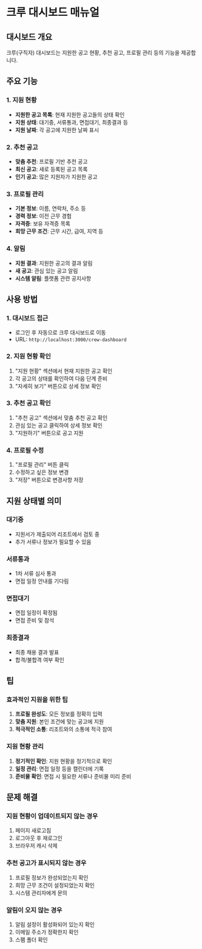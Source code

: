 # 크루 대시보드 매뉴얼

## 대시보드 개요

크루(구직자) 대시보드는 지원한 공고 현황, 추천 공고, 프로필 관리 등의 기능을 제공합니다.

## 주요 기능

### 1. 지원 현황
- **지원한 공고 목록**: 현재 지원한 공고들의 상태 확인
- **지원 상태**: 대기중, 서류통과, 면접대기, 최종결과 등
- **지원 날짜**: 각 공고에 지원한 날짜 표시

### 2. 추천 공고
- **맞춤 추천**: 프로필 기반 추천 공고
- **최신 공고**: 새로 등록된 공고 목록
- **인기 공고**: 많은 지원자가 지원한 공고

### 3. 프로필 관리
- **기본 정보**: 이름, 연락처, 주소 등
- **경력 정보**: 이전 근무 경험
- **자격증**: 보유 자격증 목록
- **희망 근무 조건**: 근무 시간, 급여, 지역 등

### 4. 알림
- **지원 결과**: 지원한 공고의 결과 알림
- **새 공고**: 관심 있는 공고 알림
- **시스템 알림**: 플랫폼 관련 공지사항

## 사용 방법

### 1. 대시보드 접근
- 로그인 후 자동으로 크루 대시보드로 이동
- URL: `http://localhost:3000/crew-dashboard`

### 2. 지원 현황 확인
1. "지원 현황" 섹션에서 현재 지원한 공고 확인
2. 각 공고의 상태를 확인하여 다음 단계 준비
3. "자세히 보기" 버튼으로 상세 정보 확인

### 3. 추천 공고 확인
1. "추천 공고" 섹션에서 맞춤 추천 공고 확인
2. 관심 있는 공고 클릭하여 상세 정보 확인
3. "지원하기" 버튼으로 공고 지원

### 4. 프로필 수정
1. "프로필 관리" 버튼 클릭
2. 수정하고 싶은 정보 변경
3. "저장" 버튼으로 변경사항 저장

## 지원 상태별 의미

### 대기중
- 지원서가 제출되어 리조트에서 검토 중
- 추가 서류나 정보가 필요할 수 있음

### 서류통과
- 1차 서류 심사 통과
- 면접 일정 안내를 기다림

### 면접대기
- 면접 일정이 확정됨
- 면접 준비 및 참석

### 최종결과
- 최종 채용 결과 발표
- 합격/불합격 여부 확인

## 팁

### 효과적인 지원을 위한 팁
1. **프로필 완성도**: 모든 정보를 정확히 입력
2. **맞춤 지원**: 본인 조건에 맞는 공고에 지원
3. **적극적인 소통**: 리조트와의 소통에 적극 참여

### 지원 현황 관리
1. **정기적인 확인**: 지원 현황을 정기적으로 확인
2. **일정 관리**: 면접 일정 등을 캘린더에 기록
3. **준비물 확인**: 면접 시 필요한 서류나 준비물 미리 준비

## 문제 해결

### 지원 현황이 업데이트되지 않는 경우
1. 페이지 새로고침
2. 로그아웃 후 재로그인
3. 브라우저 캐시 삭제

### 추천 공고가 표시되지 않는 경우
1. 프로필 정보가 완성되었는지 확인
2. 희망 근무 조건이 설정되었는지 확인
3. 시스템 관리자에게 문의

### 알림이 오지 않는 경우
1. 알림 설정이 활성화되어 있는지 확인
2. 이메일 주소가 정확한지 확인
3. 스팸 폴더 확인
